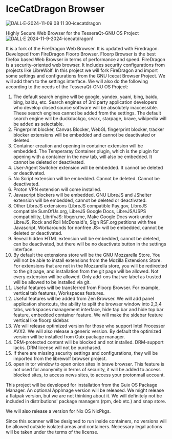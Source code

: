 # IceCatDragon Browser
![DALL·E-2024-11-09 08 11 30-icecatdragon](https://github.com/user-attachments/assets/222a3cef-ec91-4b41-a500-ef372f3663b9)


 Highly Secure Web Browser for the TesseraQt-GNU OS Project
![DALL·E 2024-11-9-2024-icecatdragon1](https://github.com/user-attachments/assets/4b168902-b3d6-4c44-baa9-a7ba8247ec85)

It is a fork of the FireDragon Web Browser. It is updated with Firedragon. Developed from FireDragon Floorp Browser. Floorp Browser is the best firefox based Web Browser in terms of performance and speed. FireDragon is a security-oriented web browser. It includes security configurations from projects like LibreWolf. In this project we will fork FireDragon and import some settings and configurations from the GNU Icecat Browser Project. We will add them to the settings interface. We will also do the following according to the needs of the TesseraQt-GNU OS Project:

1. The default search engine will be google, yandex, yaani, bing, baidu, bing, baidu, etc. Search engines of 3rd party application developers who develop closed source software will be absolutely inaccessible. These search engines cannot be added from the settings. The default search engine will be duckduckgo, searx, starpage, brave, wikipedia will be added as selectable.
2. Fingerprint blocker, Canvas Blocker, WebGL fingerprint blocker, tracker blocker extensions will be embedded and cannot be deactivated or deleted.
3. Container creation and opening in container extension will be embedded. The Temperaray Container plugin, which is the plugin for opening with a container in the new tab, will also be embedded. It cannot be deleted or deactivated.
4. User-Agent Switcher extension will be embedded. It cannot be deleted or deactivated.
5. No Script extension will be embedded. Cannot be deleted. Cannot be deactivated. 
6. Proton VPN extension will come installed.
7. Javascript blockers will be embedded. GNU LibreJS and JShelter extension will be embedded, cannot be deleted or deactivated.
8. Other LibreJS extensions (LibreJS compatible Pay.gov, LibreJS compatible SumOfUs.org, LibreJS Google Docs, LibreJS/USPS compatibility, LibrifyJS: libgen.me, Make Google Docs work under LibreJS, Rock and Roll McDonald's, Sign RSF.org petitions with free Javascript, Workarounds for nonfree JS= will be embedded, cannot be deleted or deactivated.
9. Reveal hidden HTML extension will be embedded, cannot be deleted, can be deactivated, but there will be no deactivate button in the settings interface.
10. By default the extensions store will be the GNU Mozzarella Store. You will not be able to install extensions from the Mozilla Extensions Store. For extensions that are not in the Mozzarella store, you will be redirected to the git page, and installation from the git page will be allowed. Not every extension will be allowed. Only add-ons that we label as trusted will be allowed to be installed via git.
11. Useful features will be transferred from Floorp Browser. For example, vertical tab features, Workspaces features. 
12. Useful features will be added from Zen Browser. We will add panel application shortcuts, the ability to split the browser window into 2,3,4 tabs, workspaces management interface, hide tap bar and hide top bar feature, embedded container feature. We will make the sidebar feature vertical like floorp sidebar.
13. We will release optimized version for those who support Intel Processor AVX2. We will also release a generic version. By default the optimized version will be installed from Guix package manager.
14. DRM-protected content will be blocked and not installed. DRM-support lacks. DRM license will not be purchased.
15. If there are missing security settings and configurations, they will be imported from the librewolf browser project.
16. open in tor window to open onion sites in brave browser. This feature is not used for anonymity in terms of security, it will be added to access blocked sites, to access news sites, to access your protonmail account.


This project will be developed for installation from the Guix OS Package Manager. An optional AppImage version will be released. We might release a flatpak version, but we are not thinking about it. We will definitely not be included in distributions' package managers (rpm, deb etc.) and snap store.

We will also release a version for Nix OS NixPkgs.

Since this scanner will be designed to run inside containers, no versions will be allowed outside isolated areas and containers. Necessary legal actions will be taken under the terms of the license.
